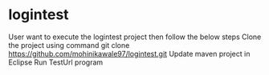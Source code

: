 # logintest
User want to execute the logintest project then follow the below steps
Clone the project using command git clone https://github.com/mohinikawale97/logintest.git
Update maven project in Eclipse
Run TestUrl program

